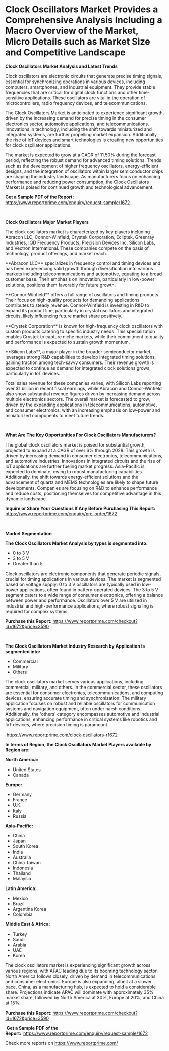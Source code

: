 <p><h1>Clock Oscillators Market Provides a Comprehensive Analysis Including a Macro Overview of the Market, Micro Details such as Market Size and Competitive Landscape</h1></p><p><strong>Clock Oscillators Market Analysis and Latest Trends</strong></p>
<p><p>Clock oscillators are electronic circuits that generate precise timing signals, essential for synchronizing operations in various devices, including computers, smartphones, and industrial equipment. They provide stable frequencies that are critical for digital clock functions and other time-sensitive applications. These oscillators are vital in the operation of microcontrollers, radio frequency devices, and telecommunications.</p><p>The Clock Oscillators Market is anticipated to experience significant growth, driven by the increasing demand for precise timing in the consumer electronics sector, automotive applications, and telecommunications. Innovations in technology, including the shift towards miniaturized and integrated systems, are further propelling market expansion. Additionally, the rise of IoT devices and smart technologies is creating new opportunities for clock oscillator applications. </p><p>The market is expected to grow at a CAGR of 11.50% during the forecast period, reflecting the robust demand for advanced timing solutions. Trends such as the development of higher frequency oscillators, energy-efficient designs, and the integration of oscillators within larger semiconductor chips are shaping the industry landscape. As manufacturers focus on enhancing performance and reducing power consumption, the Clock Oscillators Market is poised for continued growth and technological advancement.</p></p>
<p><strong>Get a Sample PDF of the Report:&nbsp;</strong> <a href="https://www.reportprime.com/enquiry/request-sample/1672?utm_campaign=2220&utm_medium=2&utm_source=Github&utm_content=ia&utm_term=18032025&utm_id=clock-oscillators">https://www.reportprime.com/enquiry/request-sample/1672</a></p>
<p>&nbsp;</p>
<p><strong>Clock Oscillators Major Market Players</strong></p>
<p><p>The clock oscillators market is characterized by key players including Abracon LLC, Connor-Winfield, Crystek Corporation, Ecliptek, Greenray Industries, IQD Frequency Products, Precision Devices Inc, Silicon Labs, and Vectron International. These companies compete on the basis of technology, product offerings, and market reach.</p><p>**Abracon LLC** specializes in frequency control and timing devices and has been experiencing solid growth through diversification into various markets including telecommunications and automotive, equating to a broad customer base. Their emphasis on innovation, particularly in low-power solutions, positions them favorably for future growth.</p><p>**Connor-Winfield** offers a full range of oscillators and timing products. Their focus on high-quality products for demanding applications contributes to steady revenue. Connor-Winfield is investing in R&D to expand its product line, particularly in crystal oscillators and integrated circuits, likely influencing future market share positively.</p><p>**Crystek Corporation** is known for high-frequency clock oscillators with custom products catering to specific industry needs. This specialization enables Crystek to capture niche markets, while their commitment to quality and performance is expected to sustain growth momentum.</p><p>**Silicon Labs**, a major player in the broader semiconductor market, leverages strong R&D capabilities to develop integrated timing solutions, gaining traction among tech-savvy consumers. Their revenue growth is expected to continue as demand for integrated clock solutions grows, particularly in IoT devices.</p><p>Total sales revenue for these companies varies, with Silicon Labs reporting over $1 billion in recent fiscal earnings, while Abracon and Connor-Winfield also show substantial revenue figures driven by increasing demand across multiple electronics sectors. The overall market is forecasted to grow, driven by the expanding applications in telecommunications, automotive, and consumer electronics, with an increasing emphasis on low-power and miniaturized components to meet future trends.</p></p>
<p>&nbsp;</p>
<p><strong>What Are The Key Opportunities For Clock Oscillators Manufacturers?</strong></p>
<p><p>The global clock oscillators market is poised for substantial growth, projected to expand at a CAGR of over 6% through 2028. This growth is driven by increasing demand in consumer electronics, telecommunications, and automotive industries. Innovations in integrated circuits and the rise of IoT applications are further fueling market progress. Asia-Pacific is expected to dominate, owing to robust manufacturing capabilities. Additionally, the shift towards energy-efficient solutions and the advancement of quartz and MEMS technologies are likely to shape future developments. Companies are focusing on R&D to enhance performance and reduce costs, positioning themselves for competitive advantage in this dynamic landscape.</p></p>
<p><strong>Inquire or Share Your Questions If Any Before Purchasing This Report:</strong> <a href="https://www.reportprime.com/enquiry/pre-order/1672?utm_campaign=2220&utm_medium=2&utm_source=Github&utm_content=ia&utm_term=18032025&utm_id=clock-oscillators">https://www.reportprime.com/enquiry/pre-order/1672</a></p>
<p>&nbsp;</p>
<p><strong>Market Segmentation</strong></p>
<p><strong>The Clock Oscillators Market Analysis by types is segmented into:</strong></p>
<p><ul><li>0 to 3 V</li><li>3 to 5 V</li><li>Greater than 5</li></ul></p>
<p><p>Clock oscillators are electronic components that generate periodic signals, crucial for timing applications in various devices. The market is segmented based on voltage supply: 0 to 3 V oscillators are typically used in low-power applications, often found in battery-operated devices. The 3 to 5 V segment caters to a wide range of consumer electronics, offering a balance between power and performance. Oscillators over 5 V are utilized in industrial and high-performance applications, where robust signaling is required for complex systems.</p></p>
<p><strong>Purchase this Report:&nbsp;</strong><a href="https://www.reportprime.com/checkout?id=1672&price=3590&utm_campaign=2220&utm_medium=2&utm_source=Github&utm_content=ia&utm_term=18032025&utm_id=clock-oscillators">https://www.reportprime.com/checkout?id=1672&price=3590</a></p>
<p>&nbsp;</p>
<p><strong>The Clock Oscillators Market Industry Research by Application is segmented into:</strong></p>
<p><ul><li>Commercial</li><li>Military</li><li>Others</li></ul></p>
<p><p>The clock oscillators market serves various applications, including commercial, military, and others. In the commercial sector, these oscillators are essential for consumer electronics, telecommunications, and computing devices, ensuring accurate timing and synchronization. The military application focuses on robust and reliable oscillators for communication systems and navigation equipment, often under harsh conditions. Additionally, the 'others' category encompasses automotive and industrial applications, enhancing performance in critical systems like robotics and IoT devices, where precision timing is paramount.</p></p>
<p><a href="https://www.reportprime.com/clock-oscillators-r1672?utm_campaign=2220&utm_medium=2&utm_source=Github&utm_content=ia&utm_term=18032025&utm_id=clock-oscillators">&nbsp;https://www.reportprime.com/clock-oscillators-r1672</a></p>
<p><strong>In terms of Region, the Clock Oscillators Market Players available by Region are:</strong></p>
<p>
    <p> <strong> North America: </strong>
        <ul>
            <li>United States</li>
            <li>Canada</li>
        </ul>
        </p> 
    <p> <strong> Europe: </strong>
        <ul>
            <li>Germany</li>
            <li>France</li>
            <li>U.K.</li>
            <li>Italy</li>
            <li>Russia</li>
        </ul>
        </p> 
    <p> <strong> Asia-Pacific: </strong>
        <ul>
            <li>China</li>
            <li>Japan</li>
            <li>South Korea</li>
            <li>India</li>
            <li>Australia</li>
            <li>China Taiwan</li>
            <li>Indonesia</li>
            <li>Thailand</li>
            <li>Malaysia</li>
        </ul>
        </p> 
    <p> <strong> Latin America: </strong>
        <ul>
            <li>Mexico</li>
            <li>Brazil</li>
            <li>Argentina Korea</li>
            <li>Colombia</li>
        </ul>
        </p> 
    <p> <strong> Middle East & Africa: </strong>
        <ul>
            <li>Turkey</li>
            <li>Saudi</li>
            <li>Arabia</li>
            <li>UAE</li>
            <li>Korea</li>
        </ul>
    </p>
    </p>
<p><p>The clock oscillators market is experiencing significant growth across various regions, with APAC leading due to its booming technology sector. North America follows closely, driven by demand in telecommunications and consumer electronics. Europe is also expanding, albeit at a slower pace. China, as a manufacturing hub, is expected to hold a considerable share. Projections indicate APAC will dominate with approximately 35% market share, followed by North America at 30%, Europe at 20%, and China at 15%.</p></p>
<p><strong>Purchase this Report: </strong><a href="https://www.reportprime.com/checkout?id=1672&price=3590&utm_campaign=2220&utm_medium=2&utm_source=Github&utm_content=ia&utm_term=18032025&utm_id=clock-oscillators">https://www.reportprime.com/checkout?id=1672&price=3590</a></p>
<p>&nbsp;<strong>Get a Sample PDF of the Report:&nbsp;&nbsp;</strong><a href="https://www.reportprime.com/enquiry/request-sample/1672?utm_campaign=2220&utm_medium=2&utm_source=Github&utm_content=ia&utm_term=18032025&utm_id=clock-oscillators">https://www.reportprime.com/enquiry/request-sample/1672</a></p>
<p><strong></strong></p>
<p>Check more reports on <a href="https://www.reportprime.com/?utm_campaign=2220&utm_medium=2&utm_source=Github&utm_content=ia&utm_term=18032025&utm_id=clock-oscillators">https://www.reportprime.com/</a></p>